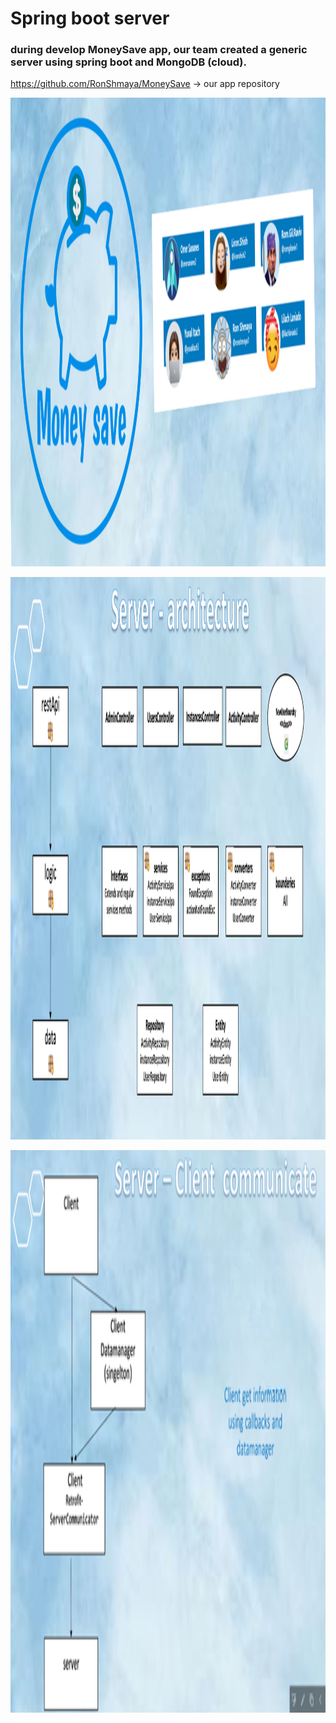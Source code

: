 # Spring boot server 
### during develop MoneySave app, our team created a generic server using spring boot and MongoDB (cloud).
https://github.com/RonShmaya/MoneySave -> our app repository
</br>
<p align="center"><img src="https://github.com/RonShmaya/Spring_Boot_Server/blob/main/main/%E2%80%8F%E2%80%8Fmoney_save.PNG" height="750" width="1000"></p>

<p align="center"><img src="arc.png" height="900" width="900"></p>

<p align="center"><img src="arc2.png" height="900" width="900"></p>


